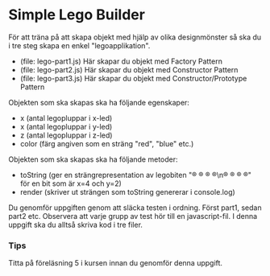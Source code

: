 # Simple Lego Builder
För att träna på att skapa objekt med hjälp av olika designmönster så ska du i tre steg skapa en enkel "legoapplikation".

- (file: lego-part1.js) Här skapar du objekt med Factory Pattern
- (file: lego-part2.js) Här skapar du objekt med Constructor Pattern
- (file: lego-part3.js) Här skapar du objekt med Constructor/Prototype Pattern

Objekten som ska skapas ska ha följande egenskaper:
- x (antal legopluppar i x-led)
- x (antal legopluppar i y-led)
- z (antal legopluppar i z-led)
- color (färg angiven som en sträng "red", "blue" etc.)

Objekten som ska skapas ska ha följande metoder:
- toString (ger en strängrepresentation av legobiten "® ® ® ®\\n® ® ® ®" för en bit som är x=4 och y=2)
- render (skriver ut strängen som toString genererar i console.log)

Du genomför uppgiften genom att släcka testen i ordning. Först part1, sedan part2 etc. Observera att varje grupp av test hör till en javascript-fil. I denna uppgift ska du alltså skriva kod i tre filer.

### Tips
Titta på föreläsning 5 i kursen innan du genomför denna uppgift.

